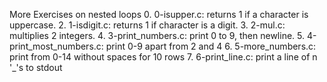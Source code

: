 More Exercises on nested loops
0. 0-isupper.c: returns 1 if a character is uppercase.
2. 1-isdigit.c: returns 1 if character is a digit.
3. 2-mul.c: multiplies 2 integers.
4. 3-print_numbers.c: print 0 to 9, then newline.
5. 4-print_most_numbers.c: print 0-9 apart from 2 and 4
6. 5-more_numbers.c: print from 0-14 without spaces for 10 rows
7. 6-print_line.c: print a line of n '_'s to stdout